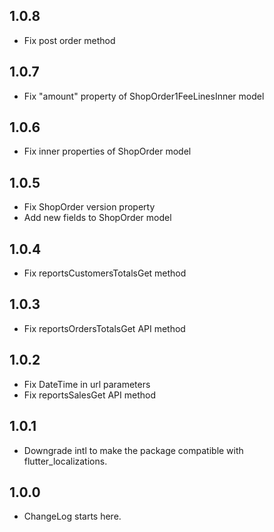 ## 1.0.8

* Fix post order method

## 1.0.7

* Fix "amount" property of ShopOrder1FeeLinesInner model

## 1.0.6

* Fix inner properties of ShopOrder model

## 1.0.5

* Fix ShopOrder version property
* Add new fields to ShopOrder model

## 1.0.4

* Fix reportsCustomersTotalsGet method

## 1.0.3

* Fix reportsOrdersTotalsGet API method

## 1.0.2

* Fix DateTime in url parameters
* Fix reportsSalesGet API method

## 1.0.1

* Downgrade intl to make the package compatible with flutter_localizations.

## 1.0.0

* ChangeLog starts here.
